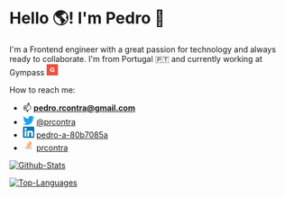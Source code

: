 # Hello 🌎! I'm Pedro 👋

I'm a Frontend engineer with a great passion for technology and always ready to collaborate. I'm from Portugal 🇵🇹 and currently working 
at Gympass [<img src="https://raw.githubusercontent.com/pr-contra/pr-contra/main/assets/gp.png" width="20px"/>](https://site.gympass.com/)

How to reach me:
- 📫 **pedro.rcontra@gmail.com**
- <img src="https://raw.githubusercontent.com/pr-contra/pr-contra/main/assets/twitter-logo-2-1.png" width="20px"/> [@prcontra](https://twitter.com/prcontra)
- <img src="https://raw.githubusercontent.com/pr-contra/pr-contra/main/assets/linkedin-logo.png" width="20px"/> [pedro-a-80b7085a](https://www.linkedin.com/in/pedro-a-80b7085a/)
- <img src="https://raw.githubusercontent.com/pr-contra/pr-contra/main/assets/stackoverflow.png" width="20px"/> [prcontra](https://stackoverflow.com/users/3965116/prcontra)


<!--<p><img align="left" src="https://github-readme-stats.vercel.app/api?username=pr-contra&hide=stars&show_icons=true&theme=dark" alt="pr-contra" /></p>-->
<!--<p><img align="center" src="https://github-readme-streak-stats.herokuapp.com/?user=pr-contra&theme=dark" alt="pr-contra" /></p>-->

[![Github-Stats](https://github-readme-stats.vercel.app/api?username=pr-contra&show_icons=true&theme=vue-dark)](https://github-readme-stats.vercel.app/api?username=pr-contra&show_icons=true&theme=vue-dark)

[![Top-Languages](https://github-readme-stats.vercel.app/api/top-langs/?username=pr-contra&theme=vue-dark&layout=compact&langs_count=10&custom_title=Top%20Languages)](https://github-readme-stats.vercel.app/api/top-langs/?username=pr-contra&theme=vue-dark&layout=compact&langs_count=10&custom_title=Top%20Languages)

<!--
**pr-contra/pr-contra** is a ✨ _special_ ✨ repository because its `README.md` (this file) appears on your GitHub profile.

Here are some ideas to get you started:

- 🔭 I’m currently working on ...
- 🌱 I’m currently learning ...
- 👯 I’m looking to collaborate on ...
- 🤔 I’m looking for help with ...
- 💬 Ask me about ...
- 📫 How to reach me: ...
- 😄 Pronouns: ...
- ⚡ Fun fact: ...
-->
